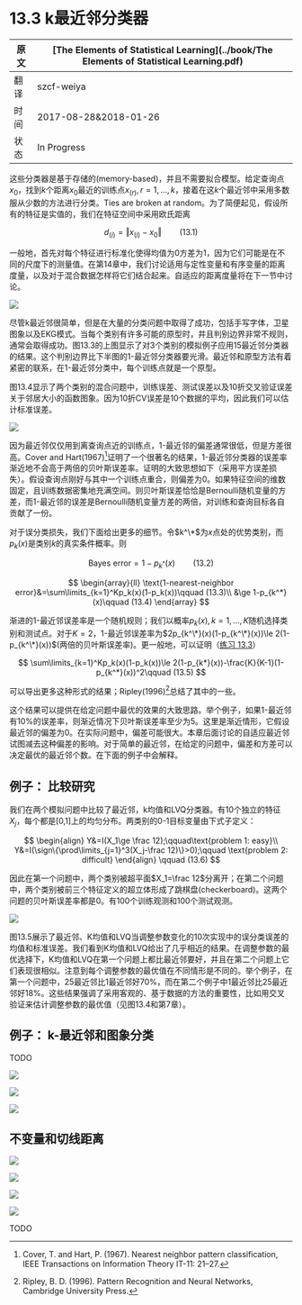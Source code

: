 # 13.3 k最近邻分类器

| 原文   | [The Elements of Statistical Learning](../book/The Elements of Statistical Learning.pdf) |
| ---- | ---------------------------------------- |
| 翻译   | szcf-weiya                               |
| 时间   | 2017-08-28&2018-01-26                               |
|状态 | In Progress|

这些分类器是基于存储的(memory-based)，并且不需要拟合模型。给定查询点$x_0$，找到$k$个距离$x_0$最近的训练点$x_{(r)}, r=1,\ldots,k$，接着在这$k$个最近邻中采用多数服从少数的方法进行分类。Ties are broken at random。为了简便起见，假设所有的特征是实值的，我们在特征空间中采用欧氏距离

$$
d_{(i)} = \Vert x_{(i)} - x_0\Vert \qquad (13.1)
$$

一般地，首先对每个特征进行标准化使得均值为0方差为1，因为它们可能是在不同的尺度下的测量值。在第14章中，我们讨论适用与定性变量和有序变量的距离度量，以及对于混合数据怎样将它们结合起来。自适应的距离度量将在下一节中讨论。

![](../img/13/fig13.3.png)

尽管k最近邻很简单，但是在大量的分类问题中取得了成功，包括手写字体，卫星图象以及EKG模式。当每个类别有许多可能的原型时，并且判别边界非常不规则，通常会取得成功。图13.3的上图显示了对3个类别的模拟例子应用15最近邻分类器的结果。这个判别边界比下半图的1-最近邻分类器要光滑。最近邻和原型方法有着紧密的联系，在1-最近邻分类中，每个训练点就是一个原型。

图13.4显示了两个类别的混合问题中，训练误差、测试误差以及10折交叉验证误差关于邻居大小的函数图象。因为10折CV误差是10个数据的平均，因此我们可以估计标准误差。

![](../img/10/fig13.4.png)

因为最近邻仅仅用到离查询点近的训练点，1-最近邻的偏差通常很低，但是方差很高。Cover and Hart(1967)[^1]证明了一个很著名的结果，1-最近邻分类器的误差率渐近地不会高于两倍的贝叶斯误差率。证明的大致思想如下（采用平方误差损失）。假设查询点刚好与其中一个训练点重合，则偏差为0。如果特征空间的维数固定，且训练数据密集地充满空间。则贝叶斯误差恰恰是Bernoulli随机变量的方差，而1-最近邻的误差是Bernoulli随机变量方差的两倍，对训练和查询目标各自贡献了一份。

对于误分类损失，我们下面给出更多的细节。令$k^\*$为$x$点处的优势类别，而$p_k(x)$是类别$k$的真实条件概率。则

$$
\text{Bayes error} = 1-p_{k^*}(x)\qquad (13.2)
$$

$$
\begin{array}{ll}
\text{1-nearest-neighbor error}&=\sum\limits_{k=1}^Kp_k(x)(1-p_k(x))\qquad (13.3)\\
&\ge 1-p_{k^*}(x)\qquad (13.4)
\end{array}
$$

渐进的1-最近邻误差率是一个随机规则；我们以概率$p_k(x),k=1,\ldots,K$随机选择类别和测试点。对于$K=2$，1-最近邻误差率为$2p_{k^\*}(x)(1-p_{k^\*}(x))\le 2(1-p_{k^\*}(x))$(两倍的贝叶斯误差率)。更一般地，可以证明（[练习 13.3](https://github.com/szcf-weiya/ESL-CN/issues/129)）

$$
\sum\limits_{k=1}^Kp_k(x)(1-p_k(x))\le 2(1-p_{k*}(x))-\frac{K}{K-1}(1-p_{k^*}(x))^2\qquad (13.5)
$$

可以导出更多这种形式的结果；Ripley(1996)[^2]总结了其中的一些。

这个结果可以提供在给定问题中最优的效果的大致思路。举个例子，如果1-最近邻有$10\%$的误差率，则渐近情况下贝叶斯误差率至少为$5%$。这里是渐近情形，它假设最近邻的偏差为0。在实际问题中，偏差可能很大。本章后面讨论的自适应最近邻试图减去这种偏差的影响。对于简单的最近邻，在给定的问题中，偏差和方差可以决定最优的最近邻个数。在下面的例子中会解释。

## 例子： 比较研究

我们在两个模拟问题中比较了最近邻，k均值和LVQ分类器。有10个独立的特征$X_j$，每个都是[0,1]上的均匀分布。两类别的0-1目标变量由下式子定义：

$$
\begin{align}
Y&=I(X_1\ge \frac 12);\qquad\text{problem 1: easy}\\
Y&=I(\sign\{\prod\limits_{j=1}^3(X_j-\frac 12)\}>0);\qquad \text{problem 2: difficult}
\end{align}
\qquad (13.6)
$$

因此在第一个问题中，两个类别被超平面$X_1=\frac 12$分离开；在第二个问题中，两个类别被前三个特征定义的超立体形成了跳棋盘(checkerboard)。这两个问题的贝叶斯误差率都是0。有100个训练观测和100个测试观测。

![](../img/13/fig13.5.png)

图13.5展示了最近邻、K均值和LVQ当调整参数变化的10次实现中的误分类误差的均值和标准误差。我们看到K均值和LVQ给出了几乎相近的结果。在调整参数的最优选择下，K均值和LVQ在第一个问题上都比最近邻要好，并且在第二个问题上它们表现很相似。注意到每个调整参数的最优值在不同情形是不同的。举个例子，在第一个问题中，25最近邻比1最近邻好70%，而在第二个例子中1最近邻比25最近邻好18%。这些结果强调了采用客观的、基于数据的方法的重要性，比如用交叉验证来估计调整参数的最优值（见图13.4和第7章）。



## 例子： k-最近邻和图象分类

TODO

![](../img/13/fig13.6.png)


![](../img/13/fig13.7.png)

![](../img/13/fig13.8.png)

## 不变量和切线距离

![](../img/13/fig13.9.png)

![](../img/13/fig13.10.png)

![](../img/13/fig13.11.png)

![](../img/13/tab13.1.png)

TODO

[^1]: Cover, T. and Hart, P. (1967). Nearest neighbor pattern classification, IEEE Transactions on Information Theory IT-11: 21–27.
[^2]: Ripley, B. D. (1996). Pattern Recognition and Neural Networks, Cambridge University Press.

